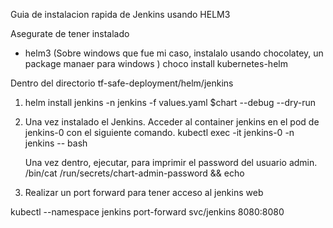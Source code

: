 Guia de instalacion rapida de Jenkins usando HELM3

Asegurate de tener instalado
- helm3 (Sobre windows que fue mi caso, instalalo usando chocolatey, un package manaer para windows )
  choco install kubernetes-helm



Dentro del directorio tf-safe-deployment/helm/jenkins


1. helm install jenkins -n jenkins -f values.yaml $chart  --debug --dry-run

2. Una vez instalado el Jenkins.
   Acceder al container jenkins en el pod de jenkins-0 con el siguiente comando.
    kubectl exec -it jenkins-0 -n jenkins -- bash

   Una vez dentro, ejecutar, para imprimir el password del usuario admin.
   /bin/cat /run/secrets/chart-admin-password && echo


3. Realizar un port forward para tener acceso al jenkins web

 kubectl --namespace jenkins port-forward svc/jenkins 8080:8080